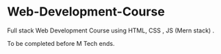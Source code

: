 # Web-Development-Course
Full stack Web Development Course using HTML, CSS , JS (Mern stack) .

To be completed before M Tech ends. 
